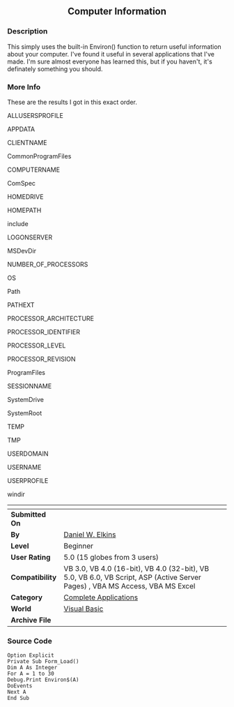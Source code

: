 ﻿<div align="center">

## Computer Information


</div>

### Description

This simply uses the built-in Environ() function to return useful information about your computer. I've found it useful in several applications that I've made. I'm sure almost everyone has learned this, but if you haven't, it's definately something you should.
 
### More Info
 
These are the results I got in this exact order.

ALLUSERSPROFILE

APPDATA

CLIENTNAME

CommonProgramFiles

COMPUTERNAME

ComSpec

HOMEDRIVE

HOMEPATH

include

LOGONSERVER

MSDevDir

NUMBER_OF_PROCESSORS

OS

Path

PATHEXT

PROCESSOR_ARCHITECTURE

PROCESSOR_IDENTIFIER

PROCESSOR_LEVEL

PROCESSOR_REVISION

ProgramFiles

SESSIONNAME

SystemDrive

SystemRoot

TEMP

TMP

USERDOMAIN

USERNAME

USERPROFILE

windir


<span>             |<span>
---                |---
**Submitted On**   |
**By**             |[Daniel W\. Elkins](https://github.com/Planet-Source-Code/PSCIndex/blob/master/ByAuthor/daniel-w-elkins.md)
**Level**          |Beginner
**User Rating**    |5.0 (15 globes from 3 users)
**Compatibility**  |VB 3\.0, VB 4\.0 \(16\-bit\), VB 4\.0 \(32\-bit\), VB 5\.0, VB 6\.0, VB Script, ASP \(Active Server Pages\) , VBA MS Access, VBA MS Excel
**Category**       |[Complete Applications](https://github.com/Planet-Source-Code/PSCIndex/blob/master/ByCategory/complete-applications__1-27.md)
**World**          |[Visual Basic](https://github.com/Planet-Source-Code/PSCIndex/blob/master/ByWorld/visual-basic.md)
**Archive File**   |[](https://github.com/Planet-Source-Code/daniel-w-elkins-computer-information__1-44616/archive/master.zip)





### Source Code

```
Option Explicit
Private Sub Form_Load()
Dim A As Integer
For A = 1 to 30
Debug.Print Environ$(A)
DoEvents
Next A
End Sub
```

